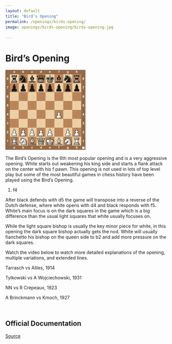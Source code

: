 ```yaml
---
layout: default
title: "Bird’s Opening"
permalink: /openings/birds-opening/
image: openings/birds-opening/birds-opening.jpg

---
```

# Bird’s Opening


![Bird’s Opening](\openings/birds-opening/birds-opening.jpg)


The Bird’s Opening is the 6th most popular opening and is a very aggressive opening. White starts out weakening his king side and starts a flank attack on the center with his f pawn. This opening is not used in lots of top level play but some of the most beautiful games in chess history have been played using the Bird’s Opening.

1. f4

After black defends with d5 the game will transpose into a reverse of the Dutch defense, where white opens with d4 and black responds with f5. White’s main focus is on the dark squares in the game which is a big difference than the usual light squares that white usually focuses on.

While the light square bishop is usually the key minor piece for white, in this opening the dark square bishop actually gets the nod. White will usually fianchetto his bishop on the queen side to b2 and add more pressure on the dark squares.

Watch the video below to watch more detailed explanations of the opening, multiple variations, and extended lines.






Tarrasch vs Allies, 1914

Tylkowski vs A Wojciechowski, 1931

NN vs R Crepeaux, 1923

A Brinckmann vs Kmoch, 1927

 


## Official Documentation
[Source](https://www.thechesswebsite.com/birds-opening/)


